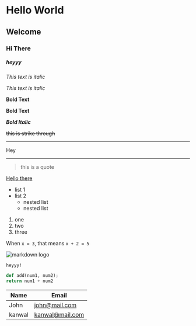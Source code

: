 
<!--- Heading--->
# Hello World
## Welcome
### Hi There
##### heyyy

<!--- Emphasis--->
*This text is italic*

_This text is italic_

**Bold Text**

__Bold Text__

***Bold Italic***

~~this is strike through~~

<!---horizontal rule--->
---
Hey 
___

<!---Quote--->
>this is a quote

<!---link--->

[Hello there](www.hello.com "hello there")

 <!---list--->
* list 1
* list 2
    * nested list
    * nested list
1. one
1. two
1. three

<!--Inline Code Block-->
When `x = 3`, that means `x + 2 = 5`

<!--Images-->
![markdown logo](https://markdown-here.com/img/icon256.png)

<!---code blocks--->
```
heyyy!
```

```Python
def add(num1, num2);
return num1 + num2
```

<!---Tables--->
| Name     |  Email   |
| ---------|----------|
|  John    |  john@mail.com        |
| kanwal   | kanwal@mail.com

